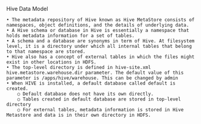 Hive Data Model

	• The metadata repository of Hive known as Hive MetaStore consists of namespaces, object definitions, and the details of underlying data.
	• A Hive schema or database in Hive is essentially a namespace that holds metadata information for a set of tables.
	• A schema and a database are synonyms in term of Hive. At filesystem level, it is a directory under which all internal tables that belong to that namespace are stored. 
	• Hive also has a concept of external tables in which the files might exist in other locations in HDFS.
	• The top-level directory is defined in hive-site.xml  hive.metastore.warehouse.dir parameter. The default value of this parameter is /apps/hive/warehouse. This can be changed by admin
	• When HIVE is installed, a default database called default is created. 
		○ Default database does not have its own directly. 
		○ Tables created in default database are stored in top-level directory 
		○ For external tables, metadata information is stored in Hive Metastore and data is in their own directory in HDFS.
